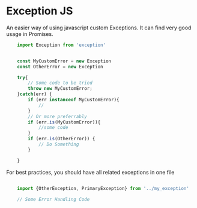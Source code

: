 Exception JS
================

An easier way of using javascript custom Exceptions. It can find very good usage in Promises.

```js
    import Exception from 'exception'


    const MyCustomError = new Exception
    const OtherError = new Exception

    try{
        // Some code to be tried
        throw new MyCustomError;
    }catch(err) {
        if (err instanceof MyCustomError){
            //
        }
        // Or more preferrably
        if (err.is(MyCustomError)){
            //some code
        }
        if (err.is(OtherError)) {
            // Do Something
        }

    }
```

For best practices, you should have all related exceptions in one file

```js 

    import {OtherException, PrimaryException} from '../my_exception'

    // Some Error Handling Code
```